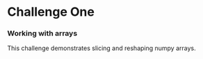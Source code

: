 # Challenge One
### Working with arrays
This challenge demonstrates slicing and reshaping numpy arrays.
